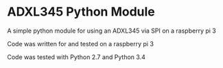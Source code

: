 # ADXL345 Python Module

A simple python module for using an ADXL345 via SPI on a raspberry pi 3

Code was written for and tested on a raspberry pi 3

Code was tested with Python 2.7 and Python 3.4
